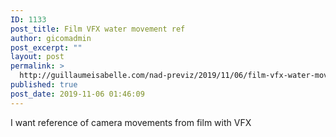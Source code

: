 ```yaml
---
ID: 1133
post_title: Film VFX water movement ref
author: gicomadmin
post_excerpt: ""
layout: post
permalink: >
  http://guillaumeisabelle.com/nad-previz/2019/11/06/film-vfx-water-movement-ref/
published: true
post_date: 2019-11-06 01:46:09
---
```

<!-- wp:paragraph -->

I want reference of camera movements from film with VFX 

<!-- /wp:paragraph -->